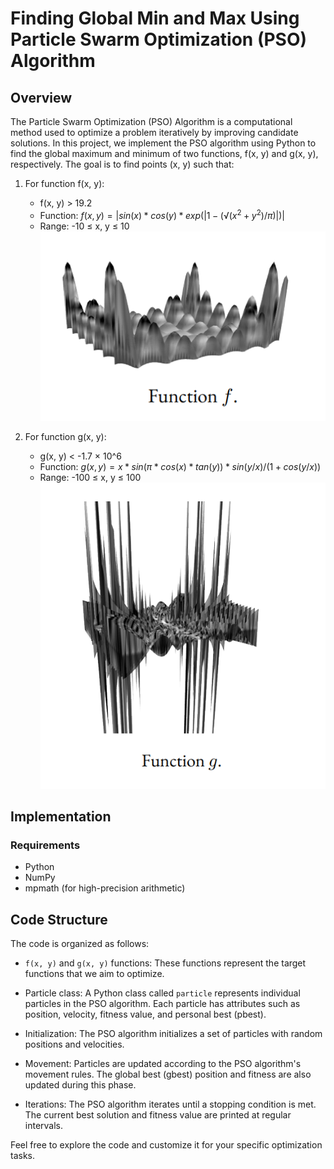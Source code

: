 # Finding Global Min and Max Using Particle Swarm Optimization (PSO) Algorithm

## Overview

The Particle Swarm Optimization (PSO) Algorithm is a computational method used to optimize a problem iteratively by improving candidate solutions. In this project, we implement the PSO algorithm using Python to find the global maximum and minimum of two functions, f(x, y) and g(x, y), respectively. The goal is to find points (x, y) such that:

1. For function f(x, y):
   - f(x, y) > 19.2
   - Function: $f(x, y) = |sin(x) * cos(y) * exp(|1 - (√(x^2 + y^2) / π)|)|$
   - Range: -10 ≤ x, y ≤ 10
    ![](fplot.png)

2. For function g(x, y):
   - g(x, y) < -1.7 × 10^6
   - Function: $g(x, y) = x * sin(π * cos(x) * tan(y)) * sin(y / x) / (1 + cos(y / x))$
   - Range: -100 ≤ x, y ≤ 100
     ![](gplot.png)

## Implementation

### Requirements

- Python
- NumPy
- mpmath (for high-precision arithmetic)

## Code Structure

The code is organized as follows:

- `f(x, y)` and `g(x, y)` functions: These functions represent the target functions that we aim to optimize.

- Particle class: A Python class called `particle` represents individual particles in the PSO algorithm. Each particle has attributes such as position, velocity, fitness value, and personal best (pbest).

- Initialization: The PSO algorithm initializes a set of particles with random positions and velocities.

- Movement: Particles are updated according to the PSO algorithm's movement rules. The global best (gbest) position and fitness are also updated during this phase.

- Iterations: The PSO algorithm iterates until a stopping condition is met. The current best solution and fitness value are printed at regular intervals.


Feel free to explore the code and customize it for your specific optimization tasks.

